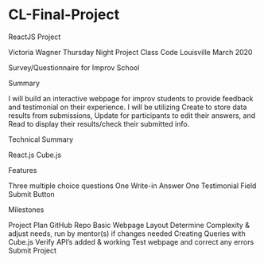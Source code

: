 # CL-Final-Project
ReactJS Project

Victoria Wagner
Thursday Night Project Class
Code Louisville March 2020


Survey/Questionnaire for Improv School


Summary

I will build an interactive webpage for improv students to provide feedback and testimonial on their experience. I will be utilizing Create to store data results from submissions, Update for participants to edit their answers, and Read to display their results/check their submitted info.


Technical Summary

React.js
Cube.js


Features

Three multiple choice questions
One Write-in Answer
One Testimonial Field
Submit Button


Milestones

Project Plan
GitHub Repo
Basic Webpage Layout
Determine Complexity & adjust needs, run by mentor(s) if changes needed
Creating Queries with Cube.js
Verify API’s added & working
Test webpage and correct any errors
Submit Project




